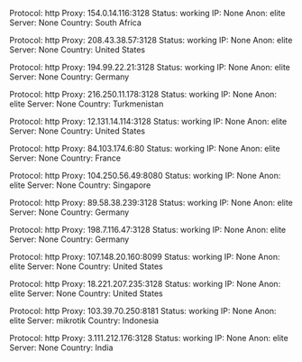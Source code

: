 Protocol: http
Proxy: 154.0.14.116:3128
Status: working
IP: None
Anon: elite
Server: None
Country: South Africa

Protocol: http
Proxy: 208.43.38.57:3128
Status: working
IP: None
Anon: elite
Server: None
Country: United States

Protocol: http
Proxy: 194.99.22.21:3128
Status: working
IP: None
Anon: elite
Server: None
Country: Germany

Protocol: http
Proxy: 216.250.11.178:3128
Status: working
IP: None
Anon: elite
Server: None
Country: Turkmenistan

Protocol: http
Proxy: 12.131.14.114:3128
Status: working
IP: None
Anon: elite
Server: None
Country: United States

Protocol: http
Proxy: 84.103.174.6:80
Status: working
IP: None
Anon: elite
Server: None
Country: France

Protocol: http
Proxy: 104.250.56.49:8080
Status: working
IP: None
Anon: elite
Server: None
Country: Singapore

Protocol: http
Proxy: 89.58.38.239:3128
Status: working
IP: None
Anon: elite
Server: None
Country: Germany

Protocol: http
Proxy: 198.7.116.47:3128
Status: working
IP: None
Anon: elite
Server: None
Country: Germany

Protocol: http
Proxy: 107.148.20.160:8099
Status: working
IP: None
Anon: elite
Server: None
Country: United States

Protocol: http
Proxy: 18.221.207.235:3128
Status: working
IP: None
Anon: elite
Server: None
Country: United States

Protocol: http
Proxy: 103.39.70.250:8181
Status: working
IP: None
Anon: elite
Server: mikrotik
Country: Indonesia

Protocol: http
Proxy: 3.111.212.176:3128
Status: working
IP: None
Anon: elite
Server: None
Country: India

